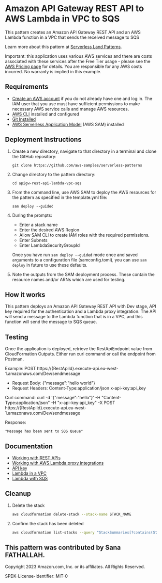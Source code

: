 # Amazon API Gateway REST API to AWS Lambda in VPC to SQS

This pattern creates an Amazon API Gateway REST API and an AWS Lambda function in a VPC that sends the received message to SQS

Learn more about this pattern at [Serverless Land Patterns](https://serverlessland.com/patterns/apigw-rest-api-lambda-vpc-sqs).

Important: this application uses various AWS services and there are costs associated with these services after the Free Tier usage - please see the [AWS Pricing page](https://aws.amazon.com/pricing/) for details. You are responsible for any AWS costs incurred. No warranty is implied in this example.

## Requirements

* [Create an AWS account](https://portal.aws.amazon.com/gp/aws/developer/registration/index.html) if you do not already have one and log in. The IAM user that you use must have sufficient permissions to make necessary AWS service calls and manage AWS resources.
* [AWS CLI](https://docs.aws.amazon.com/cli/latest/userguide/install-cliv2.html) installed and configured
* [Git Installed](https://git-scm.com/book/en/v2/Getting-Started-Installing-Git)
* [AWS Serverless Application Model](https://docs.aws.amazon.com/serverless-application-model/latest/developerguide/serverless-sam-cli-install.html) (AWS SAM) installed

## Deployment Instructions

1. Create a new directory, navigate to that directory in a terminal and clone the GitHub repository:
    ``` 
    git clone https://github.com/aws-samples/serverless-patterns
    ```
1. Change directory to the pattern directory:
    ```
    cd apigw-rest-api-lambda-vpc-sqs
    ```
1. From the command line, use AWS SAM to deploy the AWS resources for the pattern as specified in the template.yml file:
    ```
    sam deploy --guided
    ```
1. During the prompts:
    * Enter a stack name
    * Enter the desired AWS Region
    * Allow SAM CLI to create IAM roles with the required permissions.
    * Enter Subnets
    * Enter LambdaSecurityGroupId

    Once you have run `sam deploy --guided` mode once and saved arguments to a configuration file (samconfig.toml), you can use `sam deploy` in future to use these defaults.

1. Note the outputs from the SAM deployment process. These contain the resource names and/or ARNs which are used for testing.

## How it works

This pattern deploys an Amazon API Gateway REST API with Dev stage, API key required for the authentication and a Lambda proxy integration. The API will send a message to the Lambda function that is in a VPC, and this function will send the message to SQS queue.

## Testing

Once the application is deployed, retrieve the RestApiEndpoint value from CloudFormation Outputs. Either run curl command or call the endpoint from Postman.

Example: POST https://{RestApiId}.execute-api.eu-west-1.amazonaws.com/Dev/sendmessage
- Request Body: {"message":"hello world"}
- Request Headers: Content-Type:application/json
                   x-api-key:api_key

Curl command: curl -d '{"message":"hello"}' -H "Content-Type:application/json" -H "x-api-key:api_key" -X POST https://{RestApiId}.execute-api.eu-west-1.amazonaws.com/Dev/sendmessage

Response:
```
"Message has been sent to SQS Queue"
```
## Documentation
- [Working with REST APIs](https://docs.aws.amazon.com/apigateway/latest/developerguide/apigateway-rest-api.html)
- [Working with AWS Lambda proxy integrations](https://docs.aws.amazon.com/apigateway/latest/developerguide/set-up-lambda-proxy-integrations.html)
- [API key](https://docs.aws.amazon.com/apigateway/latest/developerguide/api-gateway-setup-api-key-with-console.html)
- [Lambda in a VPC](https://docs.aws.amazon.com/lambda/latest/dg/configuration-vpc.html)
- [Lambda with SQS](https://docs.aws.amazon.com/lambda/latest/dg/with-sqs.html)

## Cleanup
 
1. Delete the stack
    ```bash
    aws cloudformation delete-stack --stack-name STACK_NAME
    ```
1. Confirm the stack has been deleted
    ```bash
    aws cloudformation list-stacks --query "StackSummaries[?contains(StackName,'STACK_NAME')].StackStatus"
    ```
This pattern was contributed by Sana FATHALLAH.
----
Copyright 2023 Amazon.com, Inc. or its affiliates. All Rights Reserved.

SPDX-License-Identifier: MIT-0
